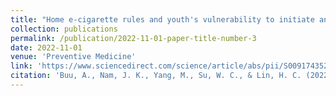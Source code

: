 ```yaml
---
title: "Home e-cigarette rules and youth's vulnerability to initiate and sustain e-cigarette use"
collection: publications
permalink: /publication/2022-11-01-paper-title-number-3
date: 2022-11-01
venue: 'Preventive Medicine'
link: 'https://www.sciencedirect.com/science/article/abs/pii/S009174352200384X'
citation: 'Buu, A., Nam, J. K., Yang, M., Su, W. C., & Lin, H. C. (2022). Home e-cigarette rules and youth's vulnerability to initiate and sustain e-cigarette use. <i>Preventive Medicine, 164,</i> 107334.'
---
```

